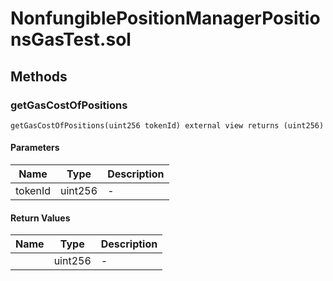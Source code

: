 
# NonfungiblePositionManagerPositionsGasTest.sol

    

    
## Methods
### getGasCostOfPositions
```solidity
getGasCostOfPositions(uint256 tokenId) external view returns (uint256)
```

            

            
#### Parameters

| Name | Type | Description |
|---|---|---|
| tokenId | uint256 | - |

#### Return Values

| Name | Type | Description |
|---|---|---|
|  | uint256 | - |


